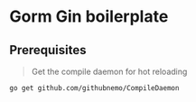 # Gorm Gin boilerplate

## Prerequisites

> Get the compile daemon for hot reloading
```shell
go get github.com/githubnemo/CompileDaemon
```

